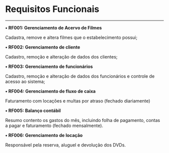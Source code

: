 # Requisitos Funcionais #

---


**•	RF001: Gerenciamento de Acervo de Filmes**

Cadastra, remove e altera filmes que o estabelecimento possui;

**•	RF002: Gerenciamento de cliente**

Cadastro, remoção e alteração de dados dos clientes;

**•	RF003: Gerenciamento de funcionários**

Cadastro, remoção e alteração de dados dos funcionários e controle de acesso ao sistema;

**•	RF004: Gerenciamento de fluxo de caixa**

Faturamento com locações e multas por atraso (fechado diariamente)

**•	RF005: Balanço contábil**

Resumo contento os gastos do mês, incluindo folha de pagamento, contas a pagar e faturamento (fechado mensalmente).

**•	RF006: Gerenciamento de locação**

Responsável pela reserva, aluguel e devolução dos DVDs.